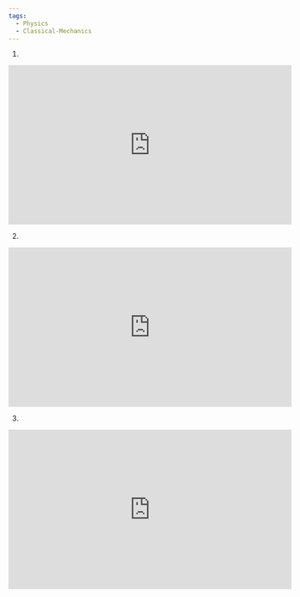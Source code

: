 ```yaml
---
tags:
  - Physics
  - Classical-Mechanics
---
```

1. 
<iframe width="560" height="315" src="https://www.youtube.com/embed/eCJ76hz7jPM?si=TR8tHQXv0ziNDtSx" title="YouTube video player" frameborder="0" allow="accelerometer; autoplay; clipboard-write; encrypted-media; gyroscope; picture-in-picture; web-share" referrerpolicy="strict-origin-when-cross-origin" allowfullscreen></iframe>

2. 
<iframe width="560" height="315" src="https://www.youtube.com/embed/AGxOWIuaBP8?si=JJ-2HDZBwoqOEO30" title="YouTube video player" frameborder="0" allow="accelerometer; autoplay; clipboard-write; encrypted-media; gyroscope; picture-in-picture; web-share" referrerpolicy="strict-origin-when-cross-origin" allowfullscreen></iframe>

3. 

<iframe width="560" height="315" src="https://www.youtube.com/embed/qGTYSAeLTOE?si=tSnXcdbVnVQqXZzN" title="YouTube video player" frameborder="0" allow="accelerometer; autoplay; clipboard-write; encrypted-media; gyroscope; picture-in-picture; web-share" referrerpolicy="strict-origin-when-cross-origin" allowfullscreen></iframe>

